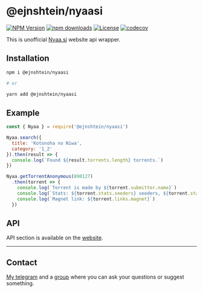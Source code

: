 # @ejnshtein/nyaasi

[![NPM Version](https://img.shields.io/npm/v/@ejnshtein/nyaasi.svg?style=flat-square)](https://www.npmjs.com/package/@ejnshtein/nyaasi)
[![npm downloads](https://img.shields.io/npm/dm/@ejnshtein/nyaasi.svg?style=flat-square)](http://npm-stat.com/charts.html?package=@ejnshtein/nyaasi)
[![License](https://img.shields.io/npm/l/@ejnshtein/nyaasi?style=flat-square)](https://github.com/ejnshtein/nyaasi)
[![codecov](https://codecov.io/gh/ejnshtein/nyaasi-api/branch/master/graph/badge.svg)](https://codecov.io/gh/ejnshtein/nyaasi-api)

This is unofficial [Nyaa.si](https://nyaa.si) website api wrapper.

## Installation

```bash
npm i @ejnshtein/nyaasi

# or

yarn add @ejnshtein/nyaasi
```

## Example

```js
const { Nyaa } = require('@ejnshtein/nyaasi')

Nyaa.search({
  title: 'Kotonoha no Niwa',
  category: '1_2'
}).then(result => {
  console.log(`Found ${result.torrents.length} torrents.`)
})

Nyaa.getTorrentAnonymous(890127)
  .then(torrent => {
    console.log(`Torrent is made by ${torrent.submitter.name}`)
    console.log(`Stats: ${torrent.stats.seeders} seeders, ${torrent.stats.leechers} leechers and ${torrent.stats.downloaded} downloads.`)
    console.log(`Magnet link: ${torrent.links.magnet}`)
  })

```

## API

API section is available on the [website](https://ejnshtein.github.io/nyaasi-api/).


---

## Contact

[My telegram](https://t.me/ejnshtein) and a [group](https://t.me/nyaasi_chat) where you can ask your questions or suggest something.
